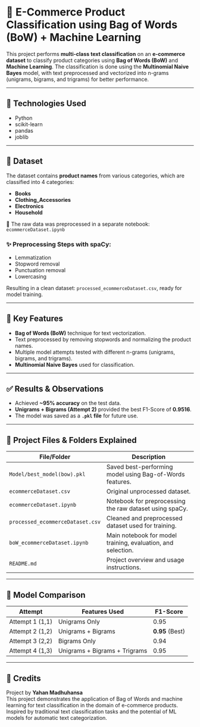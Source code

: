 # 🧠 E-Commerce Product Classification using Bag of Words (BoW) + Machine Learning

This project performs **multi-class text classification** on an **e-commerce dataset** to classify product categories using **Bag of Words (BoW)** and **Machine Learning**. The classification is done using the **Multinomial Naive Bayes** model, with text preprocessed and vectorized into n-grams (unigrams, bigrams, and trigrams) for better performance.

---

## 🔧 Technologies Used

- Python  
- scikit-learn  
- pandas  
- joblib  

---

## 📁 Dataset

The dataset contains **product names** from various categories, which are classified into 4 categories:

- **Books**  
- **Clothing_Accessories**  
- **Electronics**  
- **Household**  

📌 The raw data was preprocessed in a separate notebook: `ecommerceDataset.ipynb`

### ✨ Preprocessing Steps with spaCy:
- Lemmatization  
- Stopword removal  
- Punctuation removal  
- Lowercasing  

Resulting in a clean dataset: `processed_ecommerceDataset.csv`, ready for model training.

---

## 📌 Key Features

- **Bag of Words (BoW)** technique for text vectorization.
- Text preprocessed by removing stopwords and normalizing the product names.
- Multiple model attempts tested with different n-grams (unigrams, bigrams, and trigrams).
- **Multinomial Naive Bayes** used for classification.

---

## ✅ Results & Observations

- Achieved **~95% accuracy** on the test data.
- **Unigrams + Bigrams (Attempt 2)** provided the best F1-Score of **0.9516**.
- The model was saved as a **`.pkl` file** for future use.

---

## 📁 Project Files & Folders Explained

| File/Folder | Description |
|-------------|-------------|
| `Model/best_model(bow).pkl` | Saved best-performing model using Bag-of-Words features. |
| `ecommerceDataset.csv` | Original unprocessed dataset. |
| `ecommerceDataset.ipynb` | Notebook for preprocessing the raw dataset using spaCy. |
| `processed_ecommerceDataset.csv` | Cleaned and preprocessed dataset used for training. |
| `boW_ecommerceDataset.ipynb` | Main notebook for model training, evaluation, and selection. |
| `README.md` | Project overview and usage instructions. |

---

## 🤖 Model Comparison

| Attempt                    | Features Used                    | F1-Score |
|---------------------------|----------------------------------|----------|
| Attempt 1 (1,1)           | Unigrams Only                    | 0.95     |
| Attempt 2 (1,2)           | Unigrams + Bigrams               | **0.95** (Best) |
| Attempt 3 (2,2)           | Bigrams Only                     | 0.94   |
| Attempt 4 (1,3)           | Unigrams + Bigrams + Trigrams    | 0.95   |

---

## 🙌 Credits

Project by **Yahan Madhuhansa**  
This project demonstrates the application of Bag of Words and machine learning for text classification in the domain of e-commerce products.  
Inspired by traditional text classification tasks and the potential of ML models for automatic text categorization.

